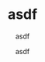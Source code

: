---
  audience: "university"
  author: "asdf"
  description: "asdf"
  difficulty: "advanced"
  date_posted: "2019-07-31"
  osm_username: "asdf"
  filename: "1564624991429-_ags_bf08b821_9e0d_40e9_992b_a54d417b966c.pdf"
  group: ""
  layout: "project"
  preparation_time: "one_day"
  project_time: "one_hour"
  subtitle: "asdf"
  tags: 
    - "Agriculture Food Production and Rural Land Use"
    - "Cities and Urban Land Use"
  thumbnail: "1564624936301-1562803889593-20180228_203552.jpg"
  title: "asdf"
  type: "desktop"
  url: "2019-07-31-702672"

---